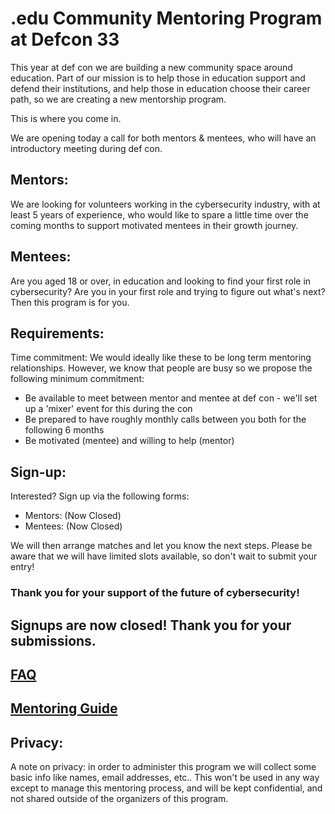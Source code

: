 # .edu Community Mentoring Program at Defcon 33

This year at def con we are building a new community space around education. Part of our mission is to help those in education support and defend their institutions, and help those in education choose their career path, so we are creating a new mentorship program.

This is where you come in.

We are opening today a call for both mentors & mentees, who will have an introductory meeting during def con.

## Mentors: 
We are looking for volunteers working in the cybersecurity industry, with at least 5 years of experience, who would like to spare a little time over the coming months to support motivated mentees in their growth journey.

## Mentees: 
Are you aged 18 or over, in education and looking to find your first role in cybersecurity? Are you in your first role and trying to figure out what's next? Then this program is for you.

## Requirements:
Time commitment: We would ideally like these to be long term mentoring relationships. However, we know that people are busy so we propose the following minimum commitment:
- Be available to meet between mentor and mentee at def con - we'll set up a 'mixer' event for this during the con
- Be prepared to have roughly monthly calls between you both for the following 6 months
- Be motivated (mentee) and willing to help (mentor)

## Sign-up:
Interested? Sign up via the following forms:
- Mentors: (Now Closed)
- Mentees: (Now Closed)

We will then arrange matches and let you know the next steps. Please be aware that we will have limited slots available, so don't wait to submit your entry!

### Thank you for your support of the future of cybersecurity!


## Signups are now closed! Thank you for your submissions.

## [FAQ](./FAQ.html)

## [Mentoring Guide](./guide.html)

## Privacy:
A note on privacy: in order to administer this program we will collect some basic info like names, email addresses, etc.. This won't be used in any way except to manage this mentoring process, and will be kept confidential, and not shared outside of the organizers of this program. 
